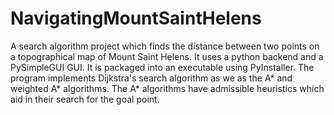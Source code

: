 # NavigatingMountSaintHelens
A search algorithm project which finds the distance between two points on a topographical map of Mount Saint Helens. It uses a python backend and a PySimpleGUI GUI. It is packaged into an executable using PyInstaller. The program implements Dijkstra's search algorithm as we as the A* and weighted A* algorithms. The A* algorithms have admissible heuristics which aid in their search for the goal point.
